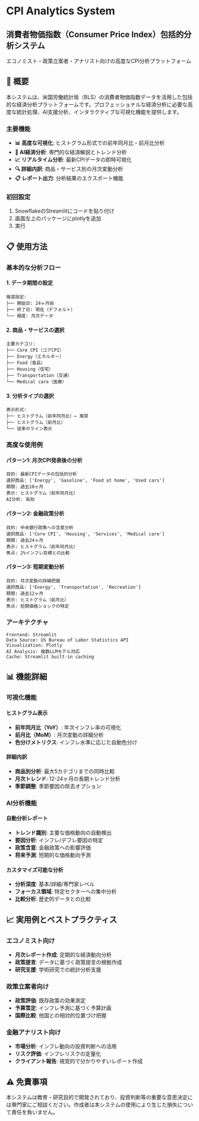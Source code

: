 # CPI Analytics System
## 消費者物価指数（Consumer Price Index）包括的分析システム

エコノミスト・政策立案者・アナリスト向けの高度なCPI分析プラットフォーム

## 🎯 概要

本システムは、米国労働統計局（BLS）の消費者物価指数データを活用した包括的な経済分析プラットフォームです。プロフェッショナルな経済分析に必要な高度な統計処理、AI支援分析、インタラクティブな可視化機能を提供します。

### 主要機能

- **📊 高度な可視化**: ヒストグラム形式での前年同月比・前月比分析
- **🤖 AI経済分析**: 専門的な経済解説とトレンド分析
- **📈 リアルタイム分析**: 最新CPIデータの即時可視化
- **🔍 詳細内訳**: 商品・サービス別の月次変動分析
- **📋 レポート出力**: 分析結果のエクスポート機能

### 初回設定

1. SnowflakeのStreamlitにコードを貼り付け
2. 画面左上のパッケージにplotlyを追加
3. 実行

## 📋 使用方法

### 基本的な分析フロー

#### 1. データ期間の設定
```
推奨設定:
├── 開始日: 24ヶ月前
├── 終了日: 現在（デフォルト）
└── 頻度: 月次データ
```

#### 2. 商品・サービスの選択
```
主要カテゴリ:
├── Core CPI（コアCPI）
├── Energy（エネルギー）
├── Food（食品）
├── Housing（住宅）
├── Transportation（交通）
└── Medical care（医療）
```

#### 3. 分析タイプの選択
```
表示形式:
├── ヒストグラム（前年同月比）← 推奨
├── ヒストグラム（前月比）
└── 従来のライン表示
```

### 高度な使用例

#### パターン1: 月次CPI発表後の分析
```
目的: 最新CPIデータの包括的分析
選択商品: ['Energy', 'Gasoline', 'Food at home', 'Used cars']
期間: 過去18ヶ月
表示: ヒストグラム（前年同月比）
AI分析: 有効
```

#### パターン2: 金融政策分析
```
目的: 中央銀行政策への含意分析
選択商品: ['Core CPI', 'Housing', 'Services', 'Medical care']
期間: 過去24ヶ月
表示: ヒストグラム（前年同月比）
焦点: 2%インフレ目標との比較
```

#### パターン3: 短期変動分析
```
目的: 月次変動の詳細把握
選択商品: ['Energy', 'Transportation', 'Recreation']
期間: 過去12ヶ月
表示: ヒストグラム（前月比）
焦点: 短期価格ショックの特定
```


### アーキテクチャ
```
Frontend: Streamlit
Data Source: US Bureau of Labor Statistics API
Visualization: Plotly
AI Analysis: 複数LLMモデル対応
Cache: Streamlit built-in caching
```

## 📊 機能詳細

### 可視化機能

#### ヒストグラム表示
- **前年同月比（YoY）**: 年次インフレ率の可視化
- **前月比（MoM）**: 月次変動の詳細分析
- **色分けメトリクス**: インフレ水準に応じた自動色分け

#### 詳細内訳
- **商品別分析**: 最大5カテゴリまでの同時比較
- **月次トレンド**: 12-24ヶ月の長期トレンド分析
- **季節調整**: 季節要因の除去オプション

### AI分析機能

#### 自動分析レポート
- **トレンド識別**: 主要な価格動向の自動検出
- **要因分析**: インフレ/デフレ要因の特定
- **政策含意**: 金融政策への影響評価
- **将来予測**: 短期的な価格動向予測

#### カスタマイズ可能な分析
- **分析深度**: 基本/詳細/専門家レベル
- **フォーカス領域**: 特定セクターへの集中分析
- **比較分析**: 歴史的データとの比較

## 📈 実用例とベストプラクティス

### エコノミスト向け
- **月次レポート作成**: 定期的な経済動向分析
- **政策提言**: データに基づく政策提言の根拠作成
- **研究支援**: 学術研究での統計分析支援

### 政策立案者向け
- **政策評価**: 既存政策の効果測定
- **予算策定**: インフレ予測に基づく予算計画
- **国際比較**: 他国との相対的位置づけ把握

### 金融アナリスト向け
- **市場分析**: インフレ動向の投資判断への活用
- **リスク評価**: インフレリスクの定量化
- **クライアント報告**: 視覚的で分かりやすいレポート作成



## ⚠️ 免責事項

本システムは教育・研究目的で開発されており、投資判断等の重要な意思決定には専門家にご相談ください。作成者は本システムの使用により生じた損失について責任を負いません。
